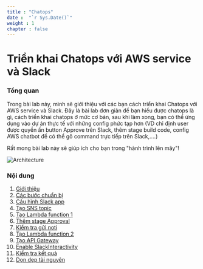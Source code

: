 ```yaml
---
title : "Chatops"
date :  "`r Sys.Date()`" 
weight : 1 
chapter : false
---
```

# Triển khai Chatops với AWS service và Slack

### Tổng quan

 Trong bài lab này, mình sẽ giới thiệu với các bạn cách triển khai Chatops với AWS service và Slack.
 Đây là bài lab đơn giản để bạn hiểu được chatops là gì, cách triển khai chatops ở mức cơ bản, sau khi làm xong, bạn có thể ứng dụng vào dự án thực tế với những config phức tạp hơn (VD chỉ định user được quyền ấn button Approve trên Slack, thêm stage build code, config AWS chatbot để có thể gõ command trực tiếp trên Slack,….)
 
 Rất mong bài lab này sẽ giúp ích cho bạn trong "hành trình lên mây"!


![Architecture](/images/arc-log.png) 

### Nội dung

 1. [Giới thiệu](1-introduce/)
 2. [Các bước chuẩn bị](2-Prerequiste/)
 3. [Cấu hình Slack app](3-ConfigSlackApp/)
 4. [Tạo SNS topic](4-CreateSNSTopic/)
 5. [Tạo Lambda function 1](5-Lambda1/)
 6. [Thêm stage Approval](6-ApprovalStage/)
 7. [Kiểm tra gửi noti](7-TestSendRequest/)
 8. [Tạo Lambda function 2](8-Lambda2/)
 9. [Tạo API Gateway](9-APIGateway)
 10. [Enable SlackInteractivity](10-SlackInteractivity)
 11. [Kiểm tra kết quả](11-Test/)
 12. [Dọn dẹp tài nguyên](12-cleanup/)
